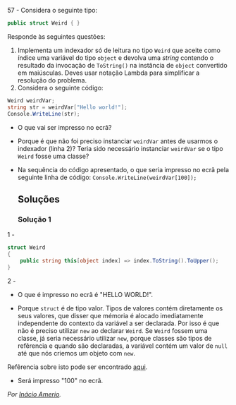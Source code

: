 57 - Considera o seguinte tipo:

```cs
public struct Weird { }
```

Responde às seguintes questões:

1. Implementa um indexador só de leitura no tipo `Weird` que aceite como
   índice uma variável do tipo `object` e devolva uma _string_ contendo o
   resultado da invocação de `ToString()` na instância de `object` convertido
   em maiúsculas. Deves usar notação Lambda para simplificar a resolução do
   problema.
2. Considera o seguinte código:

```cs
Weird weirdVar;
string str = weirdVar["Hello world!"];
Console.WriteLine(str);
```

* O que vai ser impresso no ecrã?
* Porque é que não foi preciso instanciar `weirdVar` antes de usarmos o
  indexador (linha 2)? Teria sido necessário instanciar `weirdVar` se o tipo
  `Weird` fosse uma classe?
* Na sequência do código apresentado, o que seria impresso no ecrã pela
  seguinte linha de código: `Console.WriteLine(weirdVar[100]);`

  ## Soluções

  ### Solução 1

1 - 

```cs
struct Weird
{
    public string this[object index] => index.ToString().ToUpper();
}
```

2 -

* O que é impresso no ecrã é "HELLO WORLD!".

* Porque `struct` é de tipo valor. Tipos de valores contém diretamente os seus
valores, que disser que mémoria é alocado imediatamente independente do contexto
da variável a ser declarada. Por isso é que não é preciso utilizar `new` ao
declarar `Weird`. Se `Weird` fossem uma classe, já seria necessário utilizar
`new`, porque classes são tipos de refêrencia e quando são declaradas, a
variável contém um valor de `null` até que nós criemos um objeto com `new`.

Refêrencia sobre isto pode ser encontrado
[aqui](https://docs.microsoft.com/en-us/dotnet/csharp/programming-guide/types/).

* Será impresso "100" no ecrã.

*Por [Inácio Amerio](https://github.com/fpthefluffypawed).*